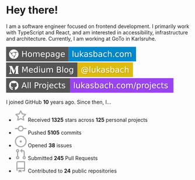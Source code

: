 # Hey there!

I am a software engineer focused on frontend development. I primarily work with TypeScript and React, and am interested in accessibility, infrastructure and architecture. Currently, I am working at GoTo in Karlsruhe.

[![Homepage](./icons/homepage.svg)](https://lukasbach.com)
[![Medium Blog](./icons/medium.svg)](https://medium.com/@lukasbach)
[![My Projects](./icons/projects.svg)](https://lukasbach.com/projects)

I joined GitHub **10** years ago. Since then, I...

- ![](./icons/star.svg) Received **1325** stars across **125** personal projects
- ![](./icons/commit.svg) Pushed **5105** commits
- ![](./icons/issues.svg) Opened **38** issues
- ![](./icons/pr.svg) Submitted **245** Pull Requests
- ![](./icons/repo.svg) Contributed to **24** public repositories
